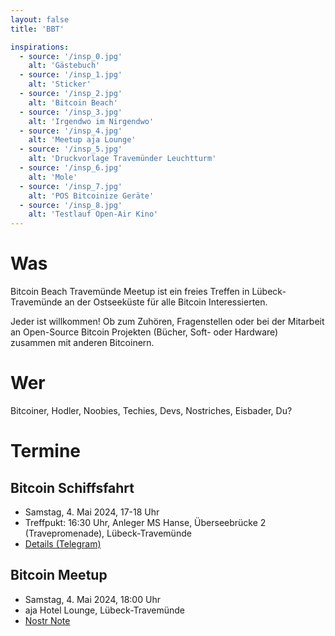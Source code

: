 ```yaml
---
layout: false
title: 'BBT'

inspirations:
  - source: '/insp_0.jpg'
    alt: 'Gästebuch'
  - source: '/insp_1.jpg'
    alt: 'Sticker'
  - source: '/insp_2.jpg'
    alt: 'Bitcoin Beach'
  - source: '/insp_3.jpg'
    alt: 'Irgendwo im Nirgendwo'
  - source: '/insp_4.jpg'
    alt: 'Meetup aja Lounge'
  - source: '/insp_5.jpg'
    alt: 'Druckvorlage Travemünder Leuchtturm'
  - source: '/insp_6.jpg'
    alt: 'Mole'
  - source: '/insp_7.jpg'
    alt: 'POS Bitcoinize Geräte'
  - source: '/insp_8.jpg'
    alt: 'Testlauf Open-Air Kino'
---
```


# Was

Bitcoin Beach Travemünde Meetup ist ein freies Treffen in Lübeck-Travemünde an der Ostseeküste für alle Bitcoin Interessierten.

Jeder ist willkommen! Ob zum Zuhören, Fragenstellen oder bei der Mitarbeit an Open-Source Bitcoin Projekten (Bücher, Soft- oder Hardware) zusammen mit anderen Bitcoinern.

# Wer

Bitcoiner, Hodler, Noobies, Techies, Devs, Nostriches, Eisbader, Du?

# Termine

## Bitcoin Schiffsfahrt

- Samstag, 4. Mai 2024, 17-18 Uhr
- Treffpukt: 16:30 Uhr, Anleger MS Hanse, Überseebrücke 2 (Travepromenade), Lübeck-Travemünde
- [Details (Telegram)](https://t.me/BitcoinBeachMeetupTravemuende/796)

## Bitcoin Meetup

- Samstag, 4. Mai 2024, 18:00 Uhr
- aja Hotel Lounge, Lübeck-Travemünde
- [Nostr Note](https://primal.net/e/note1q52whg70ztwkn3fp03f4swwhw0mqvw8chqzwmz48epqg3m0fnphs7x60xc)
